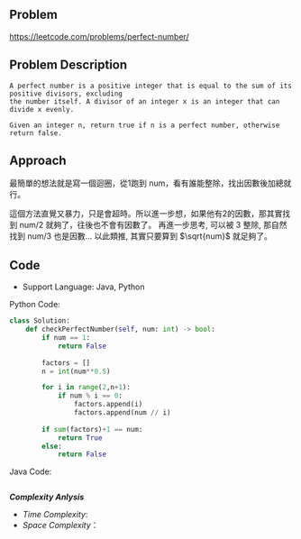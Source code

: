 ## Problem

https://leetcode.com/problems/perfect-number/

## Problem Description

```
A perfect number is a positive integer that is equal to the sum of its positive divisors, excluding
the number itself. A divisor of an integer x is an integer that can divide x evenly.

Given an integer n, return true if n is a perfect number, otherwise return false.
```

## Approach
最簡單的想法就是寫一個迴圈，從1跑到 num，看有誰能整除，找出因數後加總就行。

這個方法直覺又暴力，只是會超時。所以進一步想，如果他有2的因數，那其實找到 num/2 就夠了，往後也不會有因數了。
再進一步思考, 可以被 3 整除, 那自然找到 num/3 也是因數... 以此類推, 其實只要算到 $\sqrt{num}$ 就足夠了。

## Code

- Support Language: Java, Python

Python Code:

```py
class Solution:
    def checkPerfectNumber(self, num: int) -> bool:
        if num == 1:
            return False
        
        factors = []
        n = int(num**0.5)

        for i in range(2,n+1):
            if num % i == 0:
                factors.append(i)
                factors.append(num // i)        
        
        if sum(factors)+1 == num:
            return True
        else:
            return False
```

Java Code:

```

```

**_Complexity Anlysis_**

- _Time Complexity_: 
- _Space Complexity_：
